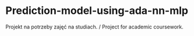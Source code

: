 # Prediction-model-using-ada-nn-mlp
Projekt na potrzeby zajęć na studiach. / Project for academic coursework.
